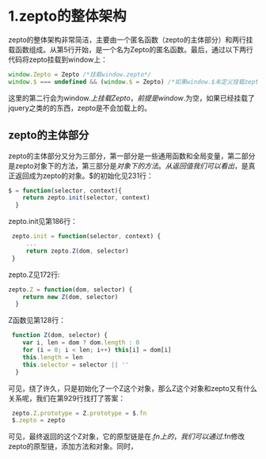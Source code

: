 # 1.zepto的整体架构

zepto的整体架构非常简洁，主要由一个匿名函数（zepto的主体部分）和两行挂载函数组成。从第5行开始，是一个名为Zepto的匿名函数。最后，通过以下两行代码将zepto挂载到window上：

```javascript
window.Zepto = Zepto /*挂载window.zepto*/
window.$ === undefined && (window.$ = Zepto) /*如果window.$未定义挂载zepto至window.$*/
```
这里的第二行会为window.$上挂载Zepto，前提是window.$为空，如果已经挂载了jquery之类的的东西，zepto是不会加载上的。

<h2>zepto的主体部分</h2>

zepto的主体部分又分为三部分，第一部分是一些通用函数和全局变量，第二部分是zepto对象下的方法，第三部分是$对象下的方法。从返回值我们可以看出，$是真正返回成为zepto的对象。$的初始化见231行：
```javascript
$ = function(selector, context){
    return zepto.init(selector, context)
  }
```
zepto.init见第186行：
```javascript
 zepto.init = function(selector, context) {
     ...
     return zepto.Z(dom, selector)
 }
```
zepto.Z见172行:
```javascript
zepto.Z = function(dom, selector) {
    return new Z(dom, selector)
  }
```
Z函数见第128行：
```javascript
 function Z(dom, selector) {
    var i, len = dom ? dom.length : 0
    for (i = 0; i < len; i++) this[i] = dom[i]
    this.length = len
    this.selector = selector || ''
  }
```

可见，绕了许久，只是初始化了一个Z这个对象，那么Z这个对象和zepto又有什么关系呢，我们在第929行找打了答案：
```javascript
 zepto.Z.prototype = Z.prototype = $.fn
 $.zepto = zepto
```

可见，最终返回的这个Z对象，它的原型链是在$.fn上的，我们可以通过$.fn修改zepto的原型链，添加方法和对象。同时，



    

